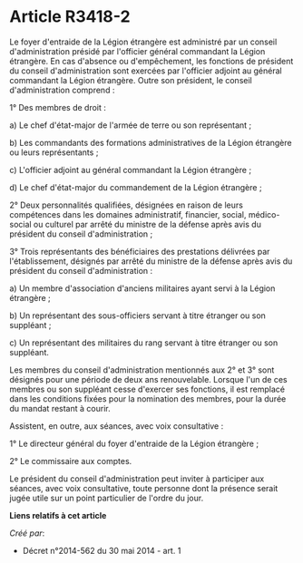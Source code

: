 # Article R3418-2

Le foyer d'entraide de la Légion étrangère est administré par un conseil d'administration présidé par l'officier général
commandant la Légion étrangère. En cas d'absence ou d'empêchement, les fonctions de président du conseil d'administration
sont exercées par l'officier adjoint au général commandant la Légion étrangère. Outre son président, le conseil
d'administration comprend : 

1° Des membres de droit : 

a) Le chef d'état-major de l'armée de terre ou son représentant ; 

b) Les commandants des formations administratives de la Légion étrangère ou leurs représentants ; 

c) L'officier adjoint au général commandant la Légion étrangère ; 

d) Le chef d'état-major du commandement de la Légion étrangère ; 

2° Deux personnalités qualifiées, désignées en raison de leurs compétences dans les domaines administratif, financier,
social, médico-social ou culturel par arrêté du ministre de la défense après avis du président du conseil d'administration ; 

3° Trois représentants des bénéficiaires des prestations délivrées par l'établissement, désignés par arrêté du ministre de la
défense après avis du président du conseil d'administration : 

a) Un membre d'association d'anciens militaires ayant servi à la Légion étrangère ; 

b) Un représentant des sous-officiers servant à titre étranger ou son suppléant ; 

c) Un représentant des militaires du rang servant à titre étranger ou son suppléant. 

Les membres du conseil d'administration mentionnés aux 2° et 3° sont désignés pour une période de deux ans renouvelable.
Lorsque l'un de ces membres ou son suppléant cesse d'exercer ses fonctions, il est remplacé dans les conditions fixées pour
la nomination des membres, pour la durée du mandat restant à courir. 

Assistent, en outre, aux séances, avec voix consultative : 

1° Le directeur général du foyer d'entraide de la Légion étrangère ; 

2° Le commissaire aux comptes. 

Le président du conseil d'administration peut inviter à participer aux séances, avec voix consultative, toute personne dont
la présence serait jugée utile sur un point particulier de l'ordre du jour.

**Liens relatifs à cet article**

_Créé par_:

  - Décret n°2014-562 du 30 mai 2014 - art. 1
